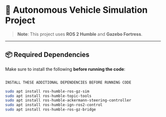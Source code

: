 # 🚗 Autonomous Vehicle Simulation Project

> **Note**: This project uses **ROS 2 Humble** and **Gazebo Fortress**.

---

## 📦 Required Dependencies

Make sure to install the following **before running the code**:

```bash

INSTALL THESE ADDITIONAL DEPENDENCIES BEFORE RUNNING CODE

sudo apt install ros-humble-ros-gz-sim
sudo apt install ros-humble-topic-tools
sudo apt install ros-humble-ackermann-steering-controller
sudo apt install ros-humble-ign-ros2-control
sudo apt install ros-humble-ros-gz-bridge






